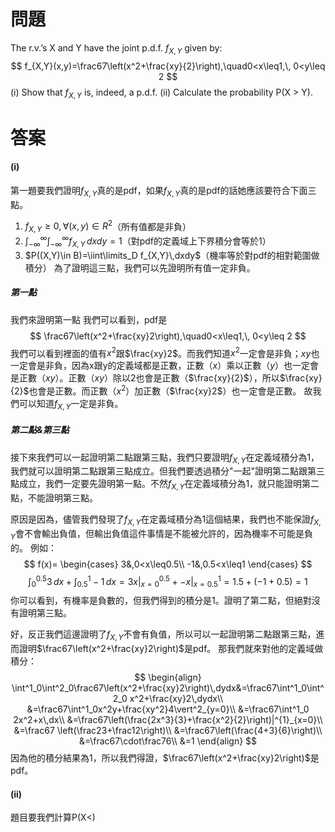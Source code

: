 # 問題
The r.v.’s X and Y have the joint p.d.f. $f_{X,Y}$ given by:
$$
f_{X,Y}(x,y)=\frac67\left(x^2+\frac{xy}{2}\right),\quad0<x\leq1,\, 0<y\leq 2
$$
(i) Show that $f_{X,Y}$ is, indeed, a p.d.f.
(ii) Calculate the probability P(X > Y).
# 答案

#### (i)
第一題要我們證明$f_{X,Y}$真的是pdf，如果$f_{X,Y}$真的是pdf的話她應該要符合下面三點。
1. $f_{X,Y}\geq 0,\,\forall(x,y)\in R^2$（所有值都是非負）
2. $\int^{\infty}_{-\infty}\int^{\infty}_{-\infty}f_{X,Y}\,dxdy=1$（對pdf的定義域上下界積分會等於1）
3. $P((X,Y)\in B)=\iint\limits_D f_{X,Y}\,dxdy$（機率等於對pdf的相對範圍做積分）
為了證明這三點，我們可以先證明所有值一定非負。
##### 第一點
我們來證明第一點
我們可以看到，pdf是
$$
\frac67\left(x^2+\frac{xy}2\right),\quad0<x\leq1,\, 0<y\leq 2
$$
我們可以看到裡面的值有$x^2$跟$\frac{xy}2$。而我們知道$x^2$一定會是非負；$xy$也一定會是非負，因為x跟y的定義域都是正數，正數（$x$）乘以正數（$y$）也一定會是正數（$xy$）。正數（$xy$）除以2也會是正數（$\frac{xy}{2}$），所以$\frac{xy}{2}$也會是正數。而正數（$x^2$）加正數（$\frac{xy}2$）也一定會是正數。
故我們可以知道$f_{X,Y}$一定是非負。

##### 第二點&第三點
接下來我們可以一起證明第二點跟第三點，我們只要證明$f_{X,Y}$在定義域積分為1，我們就可以證明第二點跟第三點成立。但我們要透過積分"一起"證明第二點跟第三點成立，我們一定要先證明第一點。不然$f_{X,Y}$在定義域積分為1，就只能證明第二點，不能證明第三點。

原因是因為，儘管我們發現了$f_{X,Y}$在定義域積分為1這個結果，我們也不能保證$f_{X,Y}$會不會輸出負值，但輸出負值這件事情是不能被允許的，因為機率不可能是負的。
例如：
$$
f(x)=
\begin{cases}
3&,0<x\leq0.5\\
-1&,0.5<x\leq1
\end{cases}
$$
$$
\int^{0.5}_0 3\,dx+\int^1_{0.5}-1\,dx=\left.3x\right|^{0.5}_{x=0}+-x|^1_{x=0.5}=1.5+(-1+0.5)=1
$$
你可以看到，有機率是負數的，但我們得到的積分是1。證明了第二點，但絕對沒有證明第三點。

好，反正我們這邊證明了$f_{X,Y}$不會有負值，所以可以一起證明第二點跟第三點，進而證明$\frac67\left(x^2+\frac{xy}2\right)$是pdf。
那我們就來對他的定義域做積分：
$$
\begin{align}
\int^1_0\int^2_0\frac67\left(x^2+\frac{xy}2\right)\,dydx&=\frac67\int^1_0\int^2_0 x^2+\frac{xy}2\,dydx\\
&=\frac67\int^1_0x^2y+\frac{xy^2}4\vert^2_{y=0}\\
&=\frac67\int^1_0 2x^2+x\,dx\\
&=\frac67\left(\frac{2x^3}{3}+\frac{x^2}{2}\right)|^{1}_{x=0}\\
&=\frac67 \left(\frac23+\frac12\right)\\
&=\frac67\left(\frac{4+3}{6}\right)\\
&=\frac67\cdot\frac76\\
&=1
\end{align}
$$
因為他的積分結果為1，所以我們得證，$\frac67\left(x^2+\frac{xy}2\right)$是pdf。
#### (ii)
題目要我們計算P(X<)